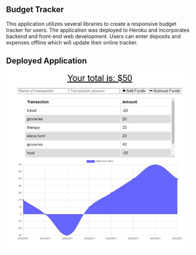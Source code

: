 ## Budget Tracker

This application utilizes several libraries to create a responsive budget tracker for users. The application was deployed to Heroku and incorporates backend and front-end web development. Users can enter deposits and expenses offline which will update their online tracker.

## Deployed Application

![](img/github.JPG)
